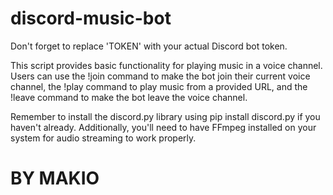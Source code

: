 # discord-music-bot

Don't forget to replace 'TOKEN' with your actual Discord bot token.

This script provides basic functionality for playing music in a voice channel. Users can use the !join command to make the bot join their current voice channel, the !play command to play music from a provided URL, and the !leave command to make the bot leave the voice channel.

Remember to install the discord.py library using pip install discord.py if you haven't already. Additionally, you'll need to have FFmpeg installed on your system for audio streaming to work properly.

# BY MAKIO 
